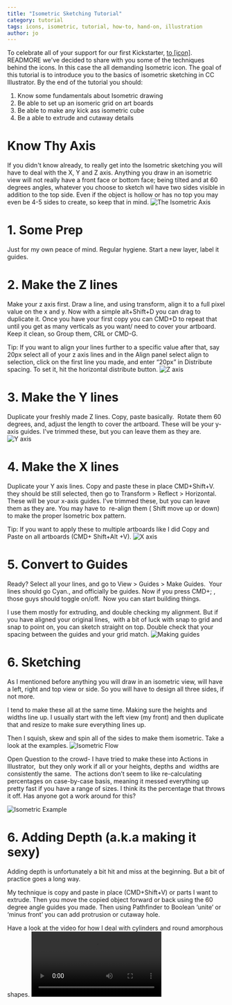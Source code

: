 ```yaml
---
title: "Isometric Sketching Tutorial"
category: tutorial
tags: icons, isometric, tutorial, how-to, hand-on, illustration
author: jo
---
```


To celebrate all of your support for our first Kickstarter,&nbsp;[to&nbsp;[icon]](http://toicon.com/). READMORE we've decided to share with you some of the techniques behind the icons. In this case the all demanding Isometric icon. The goal of this tutorial is to introduce you to the basics of isometric sketching in CC Illustrator.
By the end of the tutorial you should:
1. Know some fundamentals about Isometric drawing
2. Be able to set up an isomeric grid on art boards
3. Be able to make any kick ass isometric cube
4. Be a able to extrude and cutaway details 

# Know Thy Axis
If you didn't know already, to really get into the Isometric sketching you will have to deal with the X, Y and Z axis. Anything you draw in an isometric view will not really have a front face or bottom face; being tilted and at 60 degrees angles, whatever you choose to sketch wil have two sides visible in addition to the top side. Even if the object is hollow or has no top you may even be 4-5 sides to create, so keep that in mind.
![The Isometric Axis](2014-01-01-isotute/iso_axis.png)

# 1. Some Prep
Just for my own peace of mind. Regular hygiene. Start a new layer, label it guides.

# 2. Make the Z lines
Make your z axis first. Draw a line, and using transform, align it to a full pixel value on the x and y.
Now with a simple alt+Shift+D you can drag to duplicate it. Once you have your first copy you can CMD+D to repeat that until you get as many verticals as you want/ need to cover your artboard.
Keep it clean, so Group them, CRL or CMD-G.

Tip: If you want to align your lines further to a specific value after that, say 20px select all of your z axis lines and in the Align panel select align to selection, click on the first line you made, and enter “20px” in Distribute spacing. To set it, hit the horizontal distribute button.
![Z axis](2014-01-01-isotute/iso_z.png)

# 3. Make the Y lines
Duplicate your freshly made Z lines. Copy, paste basically. 
Rotate them 60 degrees, and, adjust the length to cover the artboard.
These will be your y-axis guides. I’ve trimmed these, but you can leave them as they are.
![Y axis](2014-01-01-isotute/iso_y.png)

# 4. Make the X lines
Duplicate your Y axis lines. Copy and paste these in place CMD+Shift+V.
they should be still selected, then go to Transform > Reflect > Horizontal.
These will be your x-axis guides. I’ve trimmed these, but you can leave them as they are.
You may have to  re-align them ( Shift move up or down) to make the proper Isometric box pattern.

Tip: If you want to apply these to multiple artboards like I did Copy and Paste on all artboards (CMD+ Shift+Alt +V).
![X axis](2014-01-01-isotute/iso_x.png)

# 5. Convert to Guides
Ready? Select all your lines, and go to View > Guides > Make Guides. 
Your lines should go Cyan., and officially be guides.
Now if you press CMD+; , those guys should toggle on/off. 
Now you can start building things.

I use them mostly for extruding, and double checking my alignment.
But if you have aligned your original lines,  with a bit of luck with snap to grid and snap to point on, you can sketch straight on top. Double check that your spacing between the guides and your grid match.
![Making guides](2014-01-01-isotute/iso_guides.png)

# 6. Sketching
As I mentioned before anything you will draw in an isometric view, will have a left, right and top view or side. So you will have to design all three sides, if not more.

I tend to make these all at the same time. Making sure the heights and widths line up. I usually start with the left view (my front) and then duplicate that and resize to make sure everything lines up.

Then I squish, skew and spin all of the sides to make them isometric. Take a look at the examples.
![Isometric Flow](2014-01-01-isotute/iso_isometricflow.png)

Open Question to the crowd- I have tried to make these into Actions in Illustrator,  but they only work if all or your heights, depths and  widths are consistently the same.  The actions don’t seem to like re-calculating percentages on case-by-case basis, meaning it messed everything up pretty fast if you have a range of sizes. I think its the percentage that throws it off. Has anyone got a work around for this?

![Isometric Example](2014-01-01-isotute/iso_isometricexample.png)

# 6. Adding Depth (a.k.a making it sexy)
Adding depth is unfortunately a bit hit and miss at the beginning. But a bit of practice goes a long way.

My technique is copy and paste in place (CMD+Shift+V) or parts I want to extrude. Then you move the copied object forward or back using the 60 degree angle guides you made. Then using Pathfinder to Boolean ‘unite’ or ‘minus front’  you can add protrusion or cutaway hole.

Have a look at the video for how I deal with cylinders and round amorphous shapes. 
![Adding Depth Video](2014-01-01-isotute/addingdepth.mp4)


